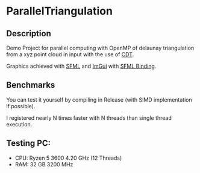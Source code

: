 # ParallelTriangulation

## Description
Demo Project for parallel computing with OpenMP of delaunay triangulation from a xyz point cloud in input with the use of [CDT](https://github.com/artem-ogre/CDT).

Graphics achieved with [SFML](https://github.com/SFML/SFML) and [ImGui](https://github.com/ocornut/imgui) with [SFML Binding](https://github.com/SFML/imgui-sfml).

## Benchmarks
You can test it yourself by compiling in Release (with SIMD implementation if possible).

I registered nearly N times faster with N threads than single thread execution.

## Testing PC:
* CPU: Ryzen 5 3600 4.20 GHz (12 Threads)
* RAM: 32 GB 3200 MHz

